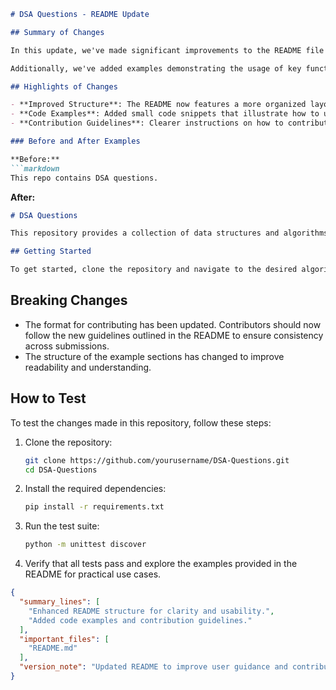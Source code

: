 ```markdown
# DSA Questions - README Update

## Summary of Changes

In this update, we've made significant improvements to the README file of the DSA Questions repository to enhance clarity and usability for developers and contributors. The changes aim to provide a more structured overview of the project, including clearer instructions on how to contribute, run tests, and explore data structures and algorithms (DSA) questions effectively. 

Additionally, we've added examples demonstrating the usage of key functions and algorithms within the repository. This will help new users quickly understand how to leverage the codebase for their learning and development purposes.

## Highlights of Changes

- **Improved Structure**: The README now features a more organized layout with distinct sections for Getting Started, Examples, and How to Test.
- **Code Examples**: Added small code snippets that illustrate how to use the core functionalities of the repository.
- **Contribution Guidelines**: Clearer instructions on how to contribute to the project, including formatting and testing requirements.

### Before and After Examples

**Before:**
```markdown
This repo contains DSA questions.
```

**After:**
```markdown
# DSA Questions

This repository provides a collection of data structures and algorithms (DSA) questions with solutions in various programming languages. It serves as a resource for learners and developers to practice and enhance their skills.

## Getting Started

To get started, clone the repository and navigate to the desired algorithm directory.
```

## Breaking Changes

- The format for contributing has been updated. Contributors should now follow the new guidelines outlined in the README to ensure consistency across submissions.
- The structure of the example sections has changed to improve readability and understanding.

## How to Test

To test the changes made in this repository, follow these steps:

1. Clone the repository:
   ```bash
   git clone https://github.com/yourusername/DSA-Questions.git
   cd DSA-Questions
   ```

2. Install the required dependencies:
   ```bash
   pip install -r requirements.txt
   ```

3. Run the test suite:
   ```bash
   python -m unittest discover
   ```

4. Verify that all tests pass and explore the examples provided in the README for practical use cases.

```json
{
  "summary_lines": [
    "Enhanced README structure for clarity and usability.",
    "Added code examples and contribution guidelines."
  ],
  "important_files": [
    "README.md"
  ],
  "version_note": "Updated README to improve user guidance and contribution instructions."
}
```
```
